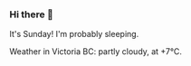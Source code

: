 ### Hi there :wave:

It's Sunday! I'm probably sleeping.

Weather in Victoria BC: partly cloudy, at +7°C.
